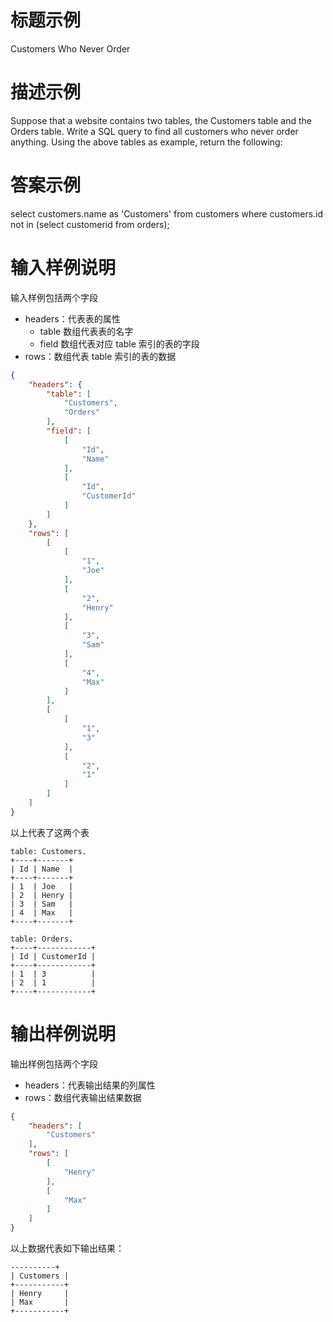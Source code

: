 # 标题示例

Customers Who Never Order

# 描述示例

Suppose that a website contains two tables, the Customers table and the Orders table. Write a SQL query to find all customers who never order anything. Using the above tables as example, return the following:

# 答案示例

select customers.name as 'Customers' from customers where customers.id not in (select customerid from orders);

# 输入样例说明

输入样例包括两个字段

- headers：代表表的属性
    - table 数组代表表的名字
    - field 数组代表对应 table 索引的表的字段
- rows：数组代表 table 索引的表的数据

```json
{
    "headers": {
        "table": [
            "Customers",
            "Orders"
        ],
        "field": [
            [
                "Id",
                "Name"
            ],
            [
                "Id",
                "CustomerId"
            ]
        ]
    },
    "rows": [
        [
            [
                "1",
                "Joe"
            ],
            [
                "2",
                "Henry"
            ],
            [
                "3",
                "Sam"
            ],
            [
                "4",
                "Max"
            ]
        ],
        [
            [
                "1",
                "3"
            ],
            [
                "2",
                "1"
            ]
        ]
    ]
}
```

以上代表了这两个表

```
table: Customers.
+----+-------+   
| Id | Name  |
+----+-------+
| 1  | Joe   |
| 2  | Henry |
| 3  | Sam   |
| 4  | Max   |
+----+-------+

table: Orders.
+----+------------+
| Id | CustomerId |
+----+------------+
| 1  | 3          |
| 2  | 1          |
+----+------------+
```

# 输出样例说明

输出样例包括两个字段

- headers：代表输出结果的列属性
- rows：数组代表输出结果数据

```json
{
    "headers": [
        "Customers"
    ],
    "rows": [
        [
            "Henry"
        ],
        [
            "Max"
        ]
    ]
}
```

以上数据代表如下输出结果：

```
----------+
| Customers |
+-----------+
| Henry     |
| Max       |
+-----------+
```
